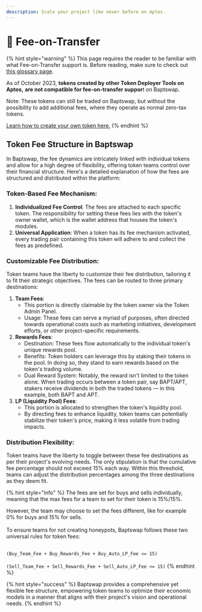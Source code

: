 ```yaml
---
description: Scale your project like never before on Aptos.
---
```


# 💸 Fee-on-Transfer

{% hint style="warning" %}
This page requires the reader to be familiar with what Fee-on-Transfer support is. Before reading, make sure to check out [this glossary page](fee-on-transfer-glossary.md).

As of October 2023, **tokens created by other Token Deployer Tools on Aptos,** **are not compatible for fee-on-transfer suppor**t on Baptswap.

Note: These tokens can still be traded on Baptswap, but without the possibility to add additional fees, where they operate as normal zero-tax tokens.

[Learn how to create your own token here.](../../create-your-own-token.md)
{% endhint %}

## **Token Fee Structure in Baptswap**

In Baptswap, the fee dynamics are intricately linked with individual tokens and allow for a high degree of flexibility, offering token teams control over their financial structure. Here's a detailed explanation of how the fees are structured and distributed within the platform:

### Token-Based Fee Mechanism:

1. **Individualized Fee Control**: The fees are attached to each specific token. The responsibility for setting these fees lies with the token's owner wallet, which is the wallet address that houses the token's modules.
2. **Universal Application**: When a token has its fee mechanism activated, every trading pair containing this token will adhere to and collect the fees as predefined.

### Customizable Fee Distribution:

Token teams have the liberty to customize their fee distribution, tailoring it to fit their strategic objectives. The fees can be routed to three primary destinations:

1. **Team Fees**:
   * This portion is directly claimable by the token owner via the Token Admin Panel.
   * Usage: These fees can serve a myriad of purposes, often directed towards operational costs such as marketing initiatives, development efforts, or other project-specific requirements.
2. **Rewards Fees**:
   * Destination: These fees flow automatically to the individual token's unique rewards pool.
   * Benefits: Token holders can leverage this by staking their tokens in the pool. In doing so, they stand to earn rewards based on the token's trading volume.
   * Dual Reward System: Notably, the reward isn't limited to the token alone. When trading occurs between a token pair, say BAPT/APT, stakers receive dividends in both the traded tokens — in this example, both BAPT and APT.
3. **LP (Liquidity Pool) Fees**:
   * This portion is allocated to strengthen the token's liquidity pool.
   * By directing fees to enhance liquidity, token teams can potentially stabilize their token's price, making it less volatile from trading impacts.

### Distribution Flexibility:

Token teams have the liberty to toggle between these fee destinations as per their project's evolving needs. The only stipulation is that the cumulative fee percentage should not exceed 15% each way. Within this threshold, teams can adjust the distribution percentages among the three destinations as they deem fit.

{% hint style="info" %}
The fees are set for buys and sells individually, meaning that the max fees for a team to set for their token is 15%/15%.

However, the team may choose to set the fees different, like for example 0% for buys and 15% for sells.\
\
To ensure teams for not creating honeypots, Baptswap follows these two universal rules for token fees:

\
`(Buy_Team_Fee + Buy_Rewards_Fee + Buy_Auto_LP_Fee <= 15)`\
\
`(Sell_Team_Fee + Sell_Rewards_Fee + Sell_Auto_LP_Fee <= 15)`
{% endhint %}

{% hint style="success" %}
Baptswap provides a comprehensive yet flexible fee structure, empowering token teams to optimize their economic models in a manner that aligns with their project's vision and operational needs.
{% endhint %}

